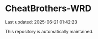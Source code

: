 # CheatBrothers-WRD

Last updated: 2025-06-21 01:42:23

This repository is automatically maintained.
